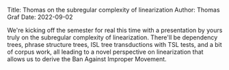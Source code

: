 Title: Thomas on the subregular complexity of linearization
Author: Thomas Graf
Date: 2022-09-02

We're kicking off the semester for real this time with a presentation by yours truly on the subregular complexity of linearization.
There'll be dependency trees, phrase structure trees, ISL tree transductions with TSL tests, and a bit of corpus work, all leading to a novel perspective on linearization that allows us to derive the Ban Against Improper Movement.
